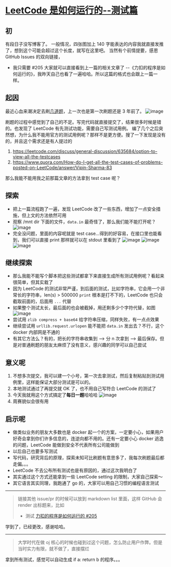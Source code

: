 # [LeetCode 是如何运行的--测试篇](https://github.com/yihong0618/gitblog/issues/237)

## 初

有段日子没写博客了。
一般情况，四张图加上 140 字能表达的内容我就直接发推了，想到这个可能会超过这个长度，就写在这里吧。
当然有个前情提要，感恩 GitHub Issues 的双向链接，
- 我只需要 #205 大家就可以直接看到上一篇的相关文章了 --《力扣的程序是如何运行的》，我昨天自己也看了一遍哈哈。所以这篇的格式也会跟上一篇一样。

## 起因

最近心血来潮决定去刷[几道题](https://github.com/yihong0618/edocteel001)，上一次也是第一次刷题还是 3 年前了。
![image](https://user-images.githubusercontent.com/15976103/176813075-5d2495c1-08fa-4bc4-be3f-a51edb0fb189.png)

刷题的过程中感觉到了自己的不足。写完代码就直接提交了，结果很多时候是错的。也发现了 LeetCode 有先测试功能，需要自己写测试用例。
编了几个之后突然想，为什么我不能用官方的测试用例呢？那样不是更方便。搜了一下发现是没有的，并且这个需求还是有人提过的

1. https://leetcode.com/discuss/general-discussion/635684/option-to-view-all-the-testcases
2. https://www.quora.com/How-do-I-get-all-the-test-cases-of-problems-posted-on-LeetCode/answer/Vipin-Sharma-83

那么我能不能用我之前那篇文章的方法拿到 test case 呢？

## 探索

- 把上一篇流程跑了一遍，发现 LeetCode 改了一些东西，增加了一点安全措施，但上文的方法依然可用
- 观察 /mnt dir 下面的文件，`data.in` 最奇怪了，那么我们能不能打开呢？
![image](https://user-images.githubusercontent.com/15976103/176811631-355a0a01-85eb-4396-b35d-2a65b3559e24.png)
- 完全没问题，里面的内容呢就是 test case...得到的好容易，在接口里也能看到，我们可以直接 print 那样就可以在 stdout 里看到了
![image](https://user-images.githubusercontent.com/15976103/176811708-8aa6c19a-0e15-48c0-86c4-79dea105dee4.png)
![image](https://user-images.githubusercontent.com/15976103/176811844-315b73d9-5980-4b6f-bf17-b228a9f03139.png)
![image](https://user-images.githubusercontent.com/15976103/176812095-0bbc54e2-5edb-4bf2-96c8-7f3799f8fdcc.png)

## 继续探索

- 那么我能不能写个脚本把这些测试都拿下来直接生成所有测试用例呢？看起来很简单，但其实栽了
- 因为 LeetCode 的测试非常严谨，到后面的测试，比如字符串，它会用一个非常长的字符串，len(s) > 500000 `print` 根本是打不下的，LeetCode 也只会截取前面的，后面用 `...` 代替
- 如果整个测试太长，最后面的也会被截掉，用还剩多少个字符代替，如图
![image](https://user-images.githubusercontent.com/15976103/176812464-ff00f9dd-8f41-4838-a4ac-4bd15897befb.png)
- 尝试用 `zlib compress + base64` 给字符串压缩，同样失败，有一点点效果
- 继续尝试用 `urllib.request.urlopen` 能不能把 `data.in` 发出去？不行，这个 docker 内部网是不通的
- 有其它方法么？有的，把长的字符串收集到  --> 分 n 次拿到 --> 最后保存。但是对普通刷题的朋友太麻烦了没有意义，感兴趣的同学可以自己尝试

## 意义呢

1. 不想多次提交，我可以建一个小号，第一次去拿测试，然后复制粘贴到测试用例里，这样能保证大部分测试是可以的。
2. 本地测试通过了再提交就 OK 了，也不用自己写符合 LeetCode 的测试了
3. 今天我就用这个方式搞定了**每日一题**哈哈哈
![image](https://user-images.githubusercontent.com/15976103/176813569-391e9652-47b5-4591-9da3-68fb25fbb46e.png)
4. 周赛貌似会很有用


## 启示呢

- 做类似业务的朋友大多数也是 docker 起一个的方案，一定要小心，如果用户好奇会拿到你们许多信息的，连逆向都不用的。还有一定要小心 docker 逃逸的问题，LeetCode 能做到安全不代表所有公司能做到
- 以后自己也要多写测试
- 写代码，研究背后的原理，探索未知可比刷题有意思多了，我每次刷题最后都走偏。。。
- LeetCode 不去公布所有测试也是有原因的，通过这次我明白了
- 其实通过这个方式还能拿到一些 LeetCode setting 的限制，大家自己探索～
- 其它语言其实同理，我跑通了 go 的，大家可以用自己习惯的编程语言测试


---

> 链接其他 issue/pr 的时候可以放到 markdown list 里面，这样 GitHub 会 render 出标题来，比如
> 
> * 测试 [力扣的程序是如何运行的 #205](https://github.com/yihong0618/gitblog/issues/205)

学到了，已经更改，感谢哈哈。

---

> 大学时代在做 oj 核心的时候也碰到过这个问题，怎么防止用户作弊。但是当时实力有限，就不做了，直接摆烂

拿到所有测试，感觉可以自动生成 if a: return b 的程序。。。